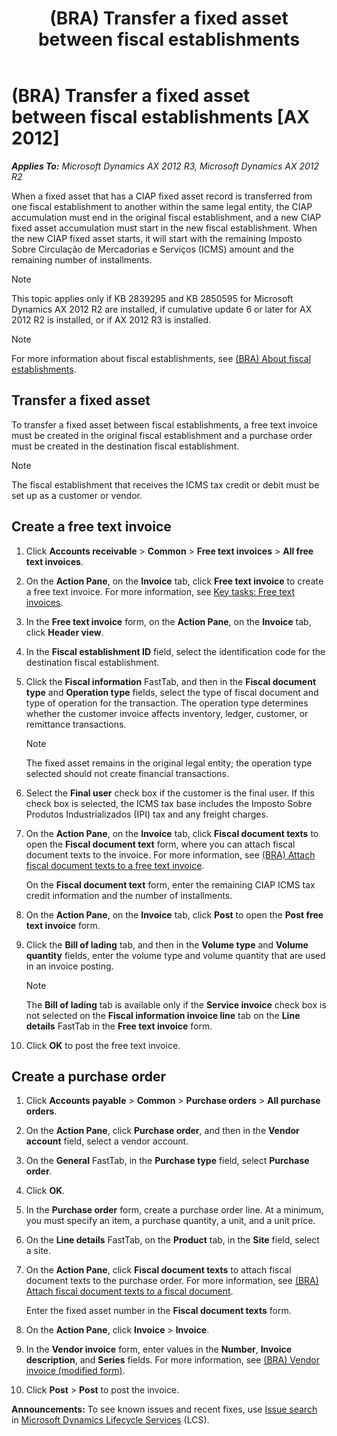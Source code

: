 ﻿---
title: (BRA) Transfer a fixed asset between fiscal establishments
TOCTitle: (BRA) Transfer a fixed asset between fiscal establishments
ms:assetid: c5507b2b-5d30-4839-9879-a0142cdafa40
ms:mtpsurl: https://technet.microsoft.com/en-us/library/Dn305883(v=AX.60)
ms:contentKeyID: 54912980
ms.date: 05/02/2014
mtps_version: v=AX.60
---

# (BRA) Transfer a fixed asset between fiscal establishments [AX 2012]


_**Applies To:** Microsoft Dynamics AX 2012 R3, Microsoft Dynamics AX 2012 R2_

When a fixed asset that has a CIAP fixed asset record is transferred from one fiscal establishment to another within the same legal entity, the CIAP accumulation must end in the original fiscal establishment, and a new CIAP fixed asset accumulation must start in the new fiscal establishment. When the new CIAP fixed asset starts, it will start with the remaining Imposto Sobre Circulação de Mercadorias e Serviços (ICMS) amount and the remaining number of installments.


> [!NOTE]
> <P>This topic applies only if KB 2839295 and KB 2850595 for Microsoft Dynamics AX 2012 R2 are installed, if cumulative update 6 or later for AX 2012 R2 is installed, or if AX 2012 R3 is installed.</P>




> [!NOTE]
> <P>For more information about fiscal establishments, see <A href="bra-about-fiscal-establishments.md">(BRA) About fiscal establishments</A>.</P>



## Transfer a fixed asset

To transfer a fixed asset between fiscal establishments, a free text invoice must be created in the original fiscal establishment and a purchase order must be created in the destination fiscal establishment.


> [!NOTE]
> <P>The fiscal establishment that receives the ICMS tax credit or debit must be set up as a customer or vendor.</P>



## Create a free text invoice

1.  Click **Accounts receivable** \> **Common** \> **Free text invoices** \> **All free text invoices**.

2.  On the **Action Pane**, on the **Invoice** tab, click **Free text invoice** to create a free text invoice. For more information, see [Key tasks: Free text invoices](key-tasks-free-text-invoices.md).

3.  In the **Free text invoice** form, on the **Action Pane**, on the **Invoice** tab, click **Header view**.

4.  In the **Fiscal establishment ID** field, select the identification code for the destination fiscal establishment.

5.  Click the **Fiscal information** FastTab, and then in the **Fiscal document type** and **Operation type** fields, select the type of fiscal document and type of operation for the transaction. The operation type determines whether the customer invoice affects inventory, ledger, customer, or remittance transactions.
    

    > [!NOTE]
    > <P>The fixed asset remains in the original legal entity; the operation type selected should not create financial transactions.</P>



6.  Select the **Final user** check box if the customer is the final user. If this check box is selected, the ICMS tax base includes the Imposto Sobre Produtos Industrializados (IPI) tax and any freight charges.

7.  On the **Action Pane**, on the **Invoice** tab, click **Fiscal document texts** to open the **Fiscal document text** form, where you can attach fiscal document texts to the invoice. For more information, see [(BRA) Attach fiscal document texts to a free text invoice](bra-attach-fiscal-document-texts-to-a-free-text-invoice.md).
    
    On the **Fiscal document text** form, enter the remaining CIAP ICMS tax credit information and the number of installments.

8.  On the **Action Pane**, on the **Invoice** tab, click **Post** to open the **Post free text invoice** form.

9.  Click the **Bill of lading** tab, and then in the **Volume type** and **Volume quantity** fields, enter the volume type and volume quantity that are used in an invoice posting.
    

    > [!NOTE]
    > <P>The <STRONG>Bill of lading</STRONG> tab is available only if the <STRONG>Service invoice</STRONG> check box is not selected on the <STRONG>Fiscal information invoice line</STRONG> tab on the <STRONG>Line details</STRONG> FastTab in the <STRONG>Free text invoice</STRONG> form.</P>



10. Click **OK** to post the free text invoice.

## Create a purchase order

1.  Click **Accounts payable** \> **Common** \> **Purchase orders** \> **All purchase orders**.

2.  On the **Action Pane**, click **Purchase order**, and then in the **Vendor account** field, select a vendor account.

3.  On the **General** FastTab, in the **Purchase type** field, select **Purchase order**.

4.  Click **OK**.

5.  In the **Purchase order** form, create a purchase order line. At a minimum, you must specify an item, a purchase quantity, a unit, and a unit price.

6.  On the **Line details** FastTab, on the **Product** tab, in the **Site** field, select a site.

7.  On the **Action Pane**, click **Fiscal document texts** to attach fiscal document texts to the purchase order. For more information, see [(BRA) Attach fiscal document texts to a fiscal document](bra-attach-fiscal-document-texts-to-a-fiscal-document.md).
    
    Enter the fixed asset number in the **Fiscal document texts** form.

8.  On the **Action Pane**, click **Invoice** \> **Invoice**.

9.  In the **Vendor invoice** form, enter values in the **Number**, **Invoice description**, and **Series** fields. For more information, see [(BRA) Vendor invoice (modified form)](https://technet.microsoft.com/en-us/library/jj898464\(v=ax.60\)).

10. Click **Post** \> **Post** to post the invoice.

  
**Announcements:** To see known issues and recent fixes, use [Issue search](http://go.microsoft.com/fwlink/?linkid=389258) in [Microsoft Dynamics Lifecycle Services](http://go.microsoft.com/fwlink/?linkid=306505) (LCS).

